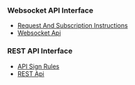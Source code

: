 ### Websocket API Interface

- [Request And Subscription Instructions](/cointiger/api-docs-en/wiki/Public-Request-And-Subscription-Instructions)
- [Websocket Api](/cointiger/api-docs-en/wiki/Websocket-Api-List)



### REST API Interface

- [API Sign Rules](/cointiger/api-docs-en/wiki/Trading-API-Sign-Rules)
- [REST Api](/cointiger/api-docs-en/wiki/REST-Api-List)
